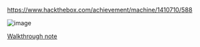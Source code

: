 https://www.hackthebox.com/achievement/machine/1410710/588

![image](https://github.com/Kayiyan/My-hacking-notes/assets/126185640/69f3cd18-9a25-4ca8-8eed-aaa05d47f3df)

[Walkthrough note](https://github.com/Kayiyan/My-hacking-notes/blob/f0a33d9f5b13c1435b6a80e71f08398d80934f14/Hackthebox-note/Machines/Office/Office/note.txt)
